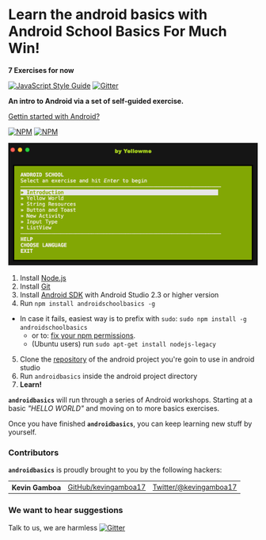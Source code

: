 # Learn the android basics with **Android School Basics** For Much Win!


**7 Exercises for now**

[![JavaScript Style Guide](https://img.shields.io/badge/code_style-standard-brightgreen.svg)](https://standardjs.com)
[![Gitter](https://badges.gitter.im/Join%20Chat.svg)](https://gitter.im/androidschoolbasics/Lobby)


**An intro to Android via a set of self-guided exercise.**


[Gettin started with Android?](https://developer.android.com/training/index.html)

[![NPM](https://nodei.co/npm/androidschoolbasics.png?downloads=true&downloadRank=true&stars=true)](https://nodei.co/npm/androidschoolbasics/)
[![NPM](https://nodei.co/npm-dl/androidschoolbasics.png?months=3)](https://nodei.co/npm/androidschoolbasics/)

![Screenshot of program](./Screenshot.png)

  1. Install [Node.js](http://nodejs.org/)
  2. Install [Git](https://git-scm.com/)
  3. Install [Android SDK](https://developer.android.com/studio/index.html?hl=es-419) with Android Studio 2.3 or higher version
  4. Run `npm install androidschoolbasics -g`
  * In case it fails, easiest way is to prefix with `sudo`:
        `sudo npm install -g androidschoolbasics` 
    - or to:
     [fix your npm permissions](https://docs.npmjs.com/getting-started/fixing-npm-permissions).
    * (Ubuntu users) run `sudo apt-get install nodejs-legacy`
  5. Clone the [repository](https://github.com/yellowme/androidschool) of the android project you're goin to use in android studio
  6. Run `androidbasics` inside the android project directory
  7. **Learn!**

<b><code>androidbasics</code></b> will run through a series of Android workshops. Starting at a basic *"HELLO WORLD"* and moving on to more basics exercises.

Once you have finished <b><code>androidbasics</code></b>, you can keep learning new stuff by yourself.

### Contributors

<b><code>androidbasics</code></b> is proudly brought to you by the following hackers:

<table><tbody>
<tr><th align="left">Kevin Gamboa</th><td><a href="https://github.com/kevingamboa17">GitHub/kevingamboa17</a></td><td><a href="http://twitter.com/kevingamboa17">Twitter/@kevingamboa17</a></td></tr>

</tbody></table>


### We want to hear suggestions

Talk to us, we are harmless
[![Gitter](https://badges.gitter.im/Join%20Chat.svg)](https://gitter.im/androidschoolbasics/Lobby)